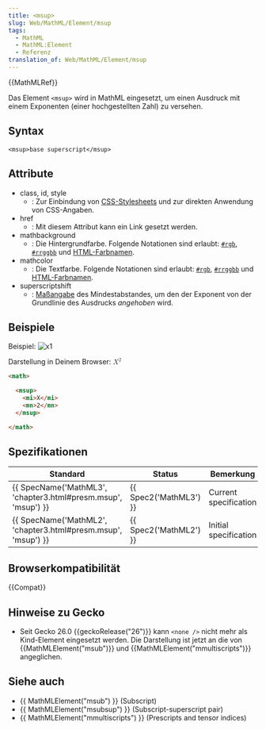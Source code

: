 ```yaml
---
title: <msup>
slug: Web/MathML/Element/msup
tags:
  - MathML
  - MathML:Element
  - Referenz
translation_of: Web/MathML/Element/msup
---
```

{{MathMLRef}}

Das Element `<msup>` wird in MathML eingesetzt, um einen Ausdruck mit einem Exponenten (einer hochgestellten Zahl) zu versehen.

## Syntax

    <msup>base superscript</msup>

## Attribute

- class, id, style
  - : Zur Einbindung von [CSS-Stylesheets](/de/docs/Web/CSS) und zur direkten Anwendung von CSS-Angaben.
- href
  - : Mit diesem Attribut kann ein Link gesetzt werden.
- mathbackground
  - : Die Hintergrundfarbe. Folgende Notationen sind erlaubt: [`#rgb`](https://developer.mozilla.org/de/docs/Web/CSS/Farben#rgb%28%29), [`#rrggbb`](https://developer.mozilla.org/de/docs/Web/CSS/Farben#rgb%28%29) und [HTML-Farbnamen](/de/docs/Web/CSS/Farben#Werte).
- mathcolor
  - : Die Textfarbe. Folgende Notationen sind erlaubt: [`#rgb`](https://developer.mozilla.org/de/docs/Web/CSS/Farben#rgb%28%29), [`#rrggbb`](https://developer.mozilla.org/de/docs/Web/CSS/Farben#rgb%28%29) und [HTML-Farbnamen](/de/docs/Web/CSS/Farben#Werte).
- superscriptshift
  - : [Maßangabe](/de/docs/MathML/Attributes/Values#Lengths) des Mindestabstandes, um den der Exponent von der Grundlinie des Ausdrucks _angehoben_ wird.

## Beispiele

Beispiel: ![x1](/files/3203/msup.png)

Darstellung in Deinem Browser: <math><msup><mi>X</mi> <mn>2</mn></msup></math>

```html
<math>

  <msup>
    <mi>X</mi>
    <mn>2</mn>
  </msup>

</math>
```

## Spezifikationen

| Standard                                                                         | Status                       | Bemerkung             |
| -------------------------------------------------------------------------------- | ---------------------------- | --------------------- |
| {{ SpecName('MathML3', 'chapter3.html#presm.msup', 'msup') }} | {{ Spec2('MathML3') }} | Current specification |
| {{ SpecName('MathML2', 'chapter3.html#presm.msup', 'msup') }} | {{ Spec2('MathML2') }} | Initial specification |

## Browserkompatibilität

{{Compat}}

## Hinweise zu Gecko

- Seit Gecko 26.0 {{geckoRelease("26")}} kann `<none />` nicht mehr als Kind-Element eingesetzt werden. Die Darstellung ist jetzt an die von {{MathMLElement("msub")}} und {{MathMLElement("mmultiscripts")}} angeglichen.

## Siehe auch

- {{ MathMLElement("msub") }} (Subscript)
- {{ MathMLElement("msubsup") }} (Subscript-superscript pair)
- {{ MathMLElement("mmultiscripts") }} (Prescripts and tensor indices)
